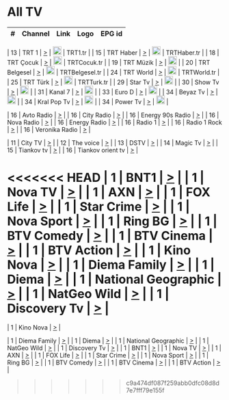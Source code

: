 <h1>All TV</h1>

| #   | Channel        | Link  | Logo | EPG id |
|:---:|:--------------:|:-----:|:----:|:------:|

| 13  | TRT 1            | [>](https://tv-trt1.medya.trt.com.tr/master.m3u8) | <img height="20" src="https://i.imgur.com/j786OLG.png"/> | TRT1.tr |
| 15  | TRT Haber        | [>](https://tv-trthaber.medya.trt.com.tr/master.m3u8) | <img height="20" src="https://i.imgur.com/OVfo8Ab.png"/> | TRTHaber.tr |
| 18  | TRT Çocuk        | [>](https://tv-trtcocuk.medya.trt.com.tr/master.m3u8) | <img height="20" src="https://i.imgur.com/QLFmD6d.png"/> | TRTCocuk.tr |
| 19  | TRT Müzik        | [>](https://tv-trtmuzik.medya.trt.com.tr/master.m3u8) | <img height="20" src="https://i.imgur.com/fIVFCEd.png"/> |
| 20  | TRT Belgesel     | [>](https://tv-trtbelgesel.medya.trt.com.tr/master.m3u8) | <img height="20" src="https://i.imgur.com/MGO87pe.png"/> | TRTBelgesel.tr |
| 24  | TRT World        | [>](https://tv-trtworld.medya.trt.com.tr/master.m3u8) | <img height="20" src="https://i.imgur.com/JEA2xpv.png"/> | TRTWorld.tr |
| 25  | TRT Türk         | [>](https://tv-trtturk.medya.trt.com.tr/master.m3u8) | <img height="20" src="https://i.imgur.com/OSTOQNw.png"/> | TRTTurk.tr |
| 29  | Star Tv   | [>](https://dogus-live.daioncdn.net/startv/startv_360p.m3u8) | <img height="20" src="https://i.imgur.com/IebUZx1.png"/> |
| 30  | Show Tv     | [>](https://ciner-live.daioncdn.net/showtv/showtv.m3u8) | <img height="20" src="https://i.imgur.com/IebUZx1.png"/> |
| 31  | Kanal 7     | [>](https://kanal7-live.daioncdn.net/kanal7/kanal7.m3u8) | <img height="20" src="https://i.imgur.com/IebUZx1.png"/> |
| 33  | Euro D    | [>](https://www.youtube.com/user/KanalD/live) | <img height="20" src="https://i.imgur.com/IebUZx1.png"/> |
| 34  | Beyaz Tv     | [>](https://beyaztv-live.daioncdn.net/beyaztv/beyaztv.m3u8) | <img height="20" src="https://i.imgur.com/IebUZx1.png"/> |
| 34  | Kral Pop Tv     | [>](https://www.youtube.com/watch?v=GuFTuKoXepw) | <img height="20" src="https://i.imgur.com/IebUZx1.png"/> |
| 34  | Power Tv     | [>](https://livetv.powerapp.com.tr/powerTV/powerhd.smil/chunklist.m3u8) | <img height="20" src="https://i.imgur.com/IebUZx1.png"/> |

| 16  | Avto Radio | [>](http://stream.metacast.eu/avtoradio.mp3.m3u) |
| 16  | City Radio | [>](http://stream.metacast.eu/city.aac.m3u) |
| 16  | Energy 90s Radio | [>](http://stream.metacast.eu/energy-90s.m3u) |
| 16  | Nova Radio | [>](http://stream.metacast.eu/nova.aac.m3u) |
| 16  | Energy Radio | [>](http://stream.metacast.eu/nrj.aac.m3u) |
| 16  | Radio 1 | [>](http://stream.metacast.eu/radio1.aac.m3u) |
| 16  | Radio 1 Rock | [>](http://stream.metacast.eu/radio1rock.aac.m3u) |
| 16  | Veronika Radio | [>](http://stream.metacast.eu/veronika.aac.m3u) |

| 11  | City TV | [>](https://tv.city.bg/play/tshls/citytv/index.m3u8) |
| 12  | The voice | [>](https://bss1.neterra.tv/thevoice/thevoice.m3u8) |
| 13  | DSTV | [>](http://46.249.95.140:8081/hls/data.m3u8) |
| 14  | Magic Tv | [>](https://bss1.neterra.tv/magictv/magictv.m3u8) |
| 15  | Tiankov tv | [>](https://streamer103.neterra.tv/tiankov-folk/live.m3u8) |
| 16  | Tiankov orient tv | [>](https://streamer103.neterra.tv/tiankov-orient/live.m3u8) |

<<<<<<< HEAD
| 1 | BNT1 | [>](https://ymkaya.xyz:22095/tv/bnt1/playlist.m3u8?wmsAuthSign=c2VydmVyX3RpbWU9OC8xMC8yMDI1IDY6NDY6NTQgUE0maGFzaF92YWx1ZT1YUEkzaFBVeFFHdkFycVUzdHNiV25BPT0mdmFsaWRtaW51dGVzPTYw) |
| 1 | Nova TV | [>](https://ymkaya.xyz:22095/tv/novatv/playlist.m3u8?wmsAuthSign=c2VydmVyX3RpbWU9OC8xMC8yMDI1IDY6NDc6MDQgUE0maGFzaF92YWx1ZT0yT0w1K1VYQWVVNkt5NlU4bjN2eUd3PT0mdmFsaWRtaW51dGVzPTYw) |
| 1 | AXN | [>](https://ymkaya.xyz:22095/tv/axn/playlist.m3u8?wmsAuthSign=c2VydmVyX3RpbWU9OC8xMC8yMDI1IDY6NDc6MTUgUE0maGFzaF92YWx1ZT0vTUtWWDUwcm55dmx2dU1iemoydTZRPT0mdmFsaWRtaW51dGVzPTYw) |
| 1 | FOX Life | [>](https://ymkaya.xyz:22095/tv/foxlife/playlist.m3u8?wmsAuthSign=c2VydmVyX3RpbWU9OC8xMC8yMDI1IDY6NDc6MjYgUE0maGFzaF92YWx1ZT1HQjVDRzF4VFBrbGE1Y0NtM0VNdHZ3PT0mdmFsaWRtaW51dGVzPTYw) |
| 1 | Star Crime | [>](https://ymkaya.xyz:22095/tv/foxcrime/playlist.m3u8?wmsAuthSign=c2VydmVyX3RpbWU9OC8xMC8yMDI1IDY6NDc6MzYgUE0maGFzaF92YWx1ZT1WaDdreFVJZ2FueEVJYnozVXo3QXN3PT0mdmFsaWRtaW51dGVzPTYw) |
| 1 | Nova Sport | [>](https://ymkaya.xyz:22095/tv/novasport/playlist.m3u8?wmsAuthSign=c2VydmVyX3RpbWU9OC8xMC8yMDI1IDY6NDc6NDYgUE0maGFzaF92YWx1ZT1ZODJkNVJsRE5KMHU4WitIRjZxQjFRPT0mdmFsaWRtaW51dGVzPTYw) |
| 1 | Ring BG | [>](https://ymkaya.xyz:22095/tv/ringbg/playlist.m3u8?wmsAuthSign=c2VydmVyX3RpbWU9OC8xMC8yMDI1IDY6NDc6NTcgUE0maGFzaF92YWx1ZT1JUHdQbUlhNjl3VllaRGh6Y0UweUpRPT0mdmFsaWRtaW51dGVzPTYw) |
| 1 | BTV Comedy | [>](https://ymkaya.xyz:22095/tv/btvcomedy/playlist.m3u8?wmsAuthSign=c2VydmVyX3RpbWU9OC8xMC8yMDI1IDY6NDg6MDcgUE0maGFzaF92YWx1ZT05bEtDZFBpU1hVc3ZBc1FPSVovRmNRPT0mdmFsaWRtaW51dGVzPTYw) |
| 1 | BTV Cinema | [>](https://ymkaya.xyz:22095/tv/btvcinema/playlist.m3u8?wmsAuthSign=c2VydmVyX3RpbWU9OC8xMC8yMDI1IDY6NDg6MTcgUE0maGFzaF92YWx1ZT1NL3F1cjlSSnFwT2ZmSlc4dDByTWFnPT0mdmFsaWRtaW51dGVzPTYw) |
| 1 | BTV Action | [>](https://ymkaya.xyz:22095/tv/btvaction/playlist.m3u8?wmsAuthSign=c2VydmVyX3RpbWU9OC8xMC8yMDI1IDY6NDg6MjcgUE0maGFzaF92YWx1ZT1SNXJ5TDFzYTF0M0crSzZmSTQxcEtRPT0mdmFsaWRtaW51dGVzPTYw) |
| 1 | Kino Nova | [>](https://ymkaya.xyz:22095/tv/kinonova/playlist.m3u8?wmsAuthSign=c2VydmVyX3RpbWU9OC8xMC8yMDI1IDY6NDg6MzcgUE0maGFzaF92YWx1ZT1xZzZjclVMT1RyaytWVUc1RVJnM2ZRPT0mdmFsaWRtaW51dGVzPTYw) |
| 1 | Diema Family | [>](https://ymkaya.xyz:22095/tv/diemafamily/playlist.m3u8?wmsAuthSign=c2VydmVyX3RpbWU9OC8xMC8yMDI1IDY6NDg6NDcgUE0maGFzaF92YWx1ZT1kMnIycS9pbUQ2bEJ0NHpVTXRLWStRPT0mdmFsaWRtaW51dGVzPTYw) |
| 1 | Diema | [>](https://ymkaya.xyz:22095/tv/diema/playlist.m3u8?wmsAuthSign=c2VydmVyX3RpbWU9OC8xMC8yMDI1IDY6NDg6NTcgUE0maGFzaF92YWx1ZT1zTWM2bVlnWDBoNmFuMGlTemtza3RRPT0mdmFsaWRtaW51dGVzPTYw) |
| 1 | National Geographic | [>](https://ymkaya.xyz:22095/tv/natgeo/playlist.m3u8?wmsAuthSign=c2VydmVyX3RpbWU9OC8xMC8yMDI1IDY6NDk6MDcgUE0maGFzaF92YWx1ZT1laDVJanVkNU82cTVNeEU2cjMvNHB3PT0mdmFsaWRtaW51dGVzPTYw) |
| 1 | NatGeo Wild | [>](https://ymkaya.xyz:22095/tv/natgeowild/playlist.m3u8?wmsAuthSign=c2VydmVyX3RpbWU9OC8xMC8yMDI1IDY6NDk6MTcgUE0maGFzaF92YWx1ZT1QMUdDRFRxSHREVGdjLzdjL1Zpb0xBPT0mdmFsaWRtaW51dGVzPTYw) |
| 1 | Discovery Tv | [>](https://ymkaya.xyz:22095/tv/discovery/playlist.m3u8?wmsAuthSign=c2VydmVyX3RpbWU9OC8xMC8yMDI1IDY6NDk6MjcgUE0maGFzaF92YWx1ZT14ejhOZDFlMW5mTmxpTHZabis4U2lBPT0mdmFsaWRtaW51dGVzPTYw) |
=======


| 1 | Kino Nova | [>](https://ymkaya.xyz:11336/tv/kinonova/playlist.m3u8?wmsAuthSign=c2VydmVyX3RpbWU9MS8yLzIwMjUgNDo0MDoyMCBBTSZoYXNoX3ZhbHVlPWlFS1FrWEtMMVRFM3l5YklUWUJQUHc9PSZ2YWxpZG1pbnV0ZXM9NjA=) |

| 1 | Diema Family | [>](https://ymkaya.xyz:11336/tv/diemafamily/playlist.m3u8?wmsAuthSign=c2VydmVyX3RpbWU9MS8yLzIwMjUgNDo0MDozMCBBTSZoYXNoX3ZhbHVlPUVUaTVKTldvZTF5WVVCM0YwL21kaXc9PSZ2YWxpZG1pbnV0ZXM9NjA=) |
| 1 | Diema | [>](https://ymkaya.xyz:11336/tv/diema/playlist.m3u8?wmsAuthSign=c2VydmVyX3RpbWU9MS8yLzIwMjUgNDo0MDo0MCBBTSZoYXNoX3ZhbHVlPVlYMWVJT2NuUjNpUTBsaytEUFFOS2c9PSZ2YWxpZG1pbnV0ZXM9NjA=) |
| 1 | National Geographic | [>](https://ymkaya.xyz:11336/tv/natgeo/playlist.m3u8?wmsAuthSign=c2VydmVyX3RpbWU9MS8yLzIwMjUgNDo0MTo0MSBBTSZoYXNoX3ZhbHVlPTJQTlVmcG5nYWx0M013eUhGRGxnd0E9PSZ2YWxpZG1pbnV0ZXM9NjA=) |
| 1 | NatGeo Wild | [>](https://ymkaya.xyz:11336/tv/natgeowild/playlist.m3u8?wmsAuthSign=c2VydmVyX3RpbWU9MS8yLzIwMjUgNDo0MTo1MSBBTSZoYXNoX3ZhbHVlPVl1OXZaTTliN0hGWEN3eDBYd1duNkE9PSZ2YWxpZG1pbnV0ZXM9NjA=) |
| 1 | Discovery Tv | [>](https://ymkaya.xyz:11336/tv/discovery/playlist.m3u8?wmsAuthSign=c2VydmVyX3RpbWU9MS8yLzIwMjUgNDo0MjowMSBBTSZoYXNoX3ZhbHVlPWtBQmdLNlY2RmQwWElzMVYzSDJyVkE9PSZ2YWxpZG1pbnV0ZXM9NjA=) |
| 1 | BNT1 | [>](https://ymkaya.xyz:11336/tv/bnt1/playlist.m3u8?wmsAuthSign=c2VydmVyX3RpbWU9MS8yLzIwMjUgNDozODozOCBBTSZoYXNoX3ZhbHVlPVVrMVlRQXpJWlhYeUh6ZFVpSC9NMUE9PSZ2YWxpZG1pbnV0ZXM9NjA=) |
| 1 | Nova TV | [>](https://ymkaya.xyz:11336/tv/novatv/playlist.m3u8?wmsAuthSign=c2VydmVyX3RpbWU9MS8yLzIwMjUgNDozODo0OCBBTSZoYXNoX3ZhbHVlPUVxQjh1a0ZzYkVGZU8zZDFGTzdreVE9PSZ2YWxpZG1pbnV0ZXM9NjA=) |
| 1 | AXN | [>](https://ymkaya.xyz:11336/tv/axn/playlist.m3u8?wmsAuthSign=c2VydmVyX3RpbWU9MS8yLzIwMjUgNDozODo1OCBBTSZoYXNoX3ZhbHVlPUpkWStGY1hkNXhaOVpPZ0thQ0FZL3c9PSZ2YWxpZG1pbnV0ZXM9NjA=) |
| 1 | FOX Life | [>](https://ymkaya.xyz:11336/tv/foxlife/playlist.m3u8?wmsAuthSign=c2VydmVyX3RpbWU9MS8yLzIwMjUgNDozOToxMCBBTSZoYXNoX3ZhbHVlPWt1ZDc1T3AzYlZDTjJnSy9TU0xJZlE9PSZ2YWxpZG1pbnV0ZXM9NjA=) |
| 1 | Star Crime | [>](https://ymkaya.xyz:11336/tv/foxcrime/playlist.m3u8?wmsAuthSign=c2VydmVyX3RpbWU9MS8yLzIwMjUgNDozOToyMCBBTSZoYXNoX3ZhbHVlPXIwVU45Nm9FR1l2enNkTG9TanBxbmc9PSZ2YWxpZG1pbnV0ZXM9NjA=) |
| 1 | Nova Sport | [>](https://ymkaya.xyz:11336/tv/novasport/playlist.m3u8?wmsAuthSign=c2VydmVyX3RpbWU9MS8yLzIwMjUgNDozOTozMCBBTSZoYXNoX3ZhbHVlPXlSZ0UxazVaM0xhSmc0NmR4T0c1T2c9PSZ2YWxpZG1pbnV0ZXM9NjA=) |
| 1 | Ring BG | [>](https://ymkaya.xyz:11336/tv/ringbg/playlist.m3u8?wmsAuthSign=c2VydmVyX3RpbWU9MS8yLzIwMjUgNDozOTo0MCBBTSZoYXNoX3ZhbHVlPTR4aUlFNHVUYWN4enY1WkVuOFZma2c9PSZ2YWxpZG1pbnV0ZXM9NjA=) |
| 1 | BTV Comedy | [>](https://ymkaya.xyz:11336/tv/btvcomedy/playlist.m3u8?wmsAuthSign=c2VydmVyX3RpbWU9MS8yLzIwMjUgNDozOTo1MCBBTSZoYXNoX3ZhbHVlPUtrMTJ2RHNTTUU1RFp1ZkVOdXFSK3c9PSZ2YWxpZG1pbnV0ZXM9NjA=) |
| 1 | BTV Cinema | [>](https://ymkaya.xyz:11336/tv/btvcinema/playlist.m3u8?wmsAuthSign=c2VydmVyX3RpbWU9MS8yLzIwMjUgNDozOTo1OSBBTSZoYXNoX3ZhbHVlPTZWcU9FZW56cG1NM1lrYy8xNE5NeHc9PSZ2YWxpZG1pbnV0ZXM9NjA=) |
| 1 | BTV Action | [>](https://ymkaya.xyz:11336/tv/btvaction/playlist.m3u8?wmsAuthSign=c2VydmVyX3RpbWU9MS8yLzIwMjUgNDo0MDoxMCBBTSZoYXNoX3ZhbHVlPUlDd0ErRkZVWThyMVZwR3c2REdGZ3c9PSZ2YWxpZG1pbnV0ZXM9NjA=) |
>>>>>>> c9a474df087f259abb0dfc08d8d7e7fff79e155f
